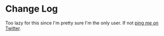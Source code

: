 # Change Log

Too lazy for this since I'm pretty sure I'm the only user.
If not [ping me on Twitter](https://twitter.com/EsaMatti).
